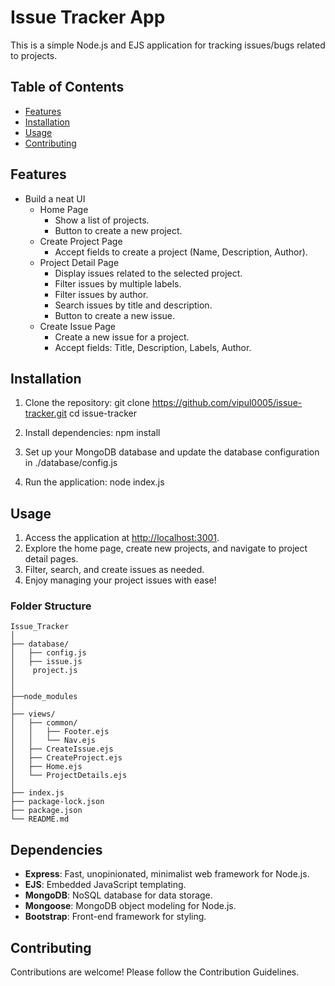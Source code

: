 # Issue Tracker App

This is a simple Node.js and EJS application for tracking issues/bugs related to projects.

## Table of Contents

- [Features](#features)
- [Installation](#installation)
- [Usage](#usage)
- [Contributing](#contributing)

## Features

- Build a neat UI
  - Home Page
    - Show a list of projects.
    - Button to create a new project.
  - Create Project Page
    - Accept fields to create a project (Name, Description, Author).
  - Project Detail Page
    - Display issues related to the selected project.
    - Filter issues by multiple labels.
    - Filter issues by author.
    - Search issues by title and description.
    - Button to create a new issue.
  - Create Issue Page
    - Create a new issue for a project.
    - Accept fields: Title, Description, Labels, Author.

## Installation

1. Clone the repository:
   git clone https://github.com/vipul0005/issue-tracker.git
   cd issue-tracker

2. Install dependencies:
   npm install

3. Set up your MongoDB database and update the database configuration in
   ./database/config.js

4. Run the application:
   node index.js

## Usage

1. Access the application at [http://localhost:3001](http://localhost:3001).
2. Explore the home page, create new projects, and navigate to project detail pages.
3. Filter, search, and create issues as needed.
4. Enjoy managing your project issues with ease!

### Folder Structure

```
Issue_Tracker
│
├── database/
│   ├── config.js
│   ├── issue.js
│    project.js
│
│
├──node_modules
│
├── views/
│   ├── common/
│   │   ├── Footer.ejs
│   │   └── Nav.ejs
│   ├── CreateIssue.ejs
│   ├── CreateProject.ejs
│   ├── Home.ejs
│   └── ProjectDetails.ejs
│
├── index.js
├── package-lock.json
├── package.json
└── README.md
```

## Dependencies

- **Express**: Fast, unopinionated, minimalist web framework for Node.js.
- **EJS**: Embedded JavaScript templating.
- **MongoDB**: NoSQL database for data storage.
- **Mongoose**: MongoDB object modeling for Node.js.
- **Bootstrap**: Front-end framework for styling.

## Contributing

Contributions are welcome! Please follow the Contribution Guidelines.
